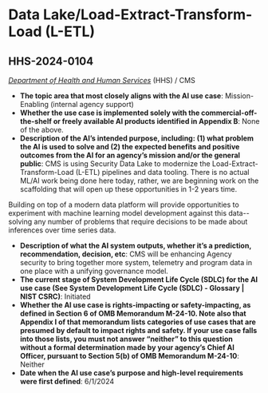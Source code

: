 # Data Lake/Load-Extract-Transform-Load (L-ETL)
## HHS-2024-0104
_[Department of Health and Human Services](<../3_agency/Department of Health and Human Services.md>)_ (HHS) / CMS


+ **The topic area that most closely aligns with the AI use case**: Mission-Enabling (internal agency support)
+ **Whether the use case is implemented solely with the commercial-off-the-shelf or freely available AI products identified in Appendix B**: None of the above.
+ **Description of the AI’s intended purpose, including: (1) what problem the AI is used to solve and (2) the expected benefits and positive outcomes from the AI for an agency’s mission and/or the general public**: CMS is using Security Data Lake to modernize the Load-Extract-Transform-Load (L-ETL) pipelines and data tooling. There is no actual ML/AI work being done here today, rather, we are beginning work on the scaffolding that will open up these opportunities in 1-2 years time. 

Building on top of a modern data platform will provide opportunities to experiment with machine learning model development against this data--solving any number of problems that require decisions to be made about inferences over time series data.
+ **Description of what the AI system outputs, whether it’s a prediction, recommendation, decision, etc**: CMS will be enhancing Agency security to bring together more system, telemetry and program data in one place with a unifying governance model.
+ **The current stage of System Development Life Cycle (SDLC) for the AI use case (See System Development Life Cycle (SDLC) - Glossary | NIST CSRC)**: Initiated
+ **Whether the AI use case is rights-impacting or safety-impacting, as defined in Section 6 of OMB Memorandum M-24-10. Note also that Appendix I of that memorandum lists categories of use cases that are presumed by default to impact rights and safety. If your use case falls into those lists, you must not answer “neither” to this question without a formal determination made by your agency’s Chief AI Officer, pursuant to Section 5(b) of OMB Memorandum M-24-10**: Neither
+ **Date when the AI use case’s purpose and high-level requirements were first defined**: 6/1/2024